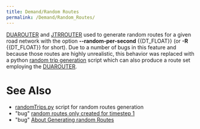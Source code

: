 ```yaml
---
title: Demand/Random Routes
permalink: /Demand/Random_Routes/
---
```


[DUAROUTER](../DUAROUTER.md) and [JTRROUTER](../JTRROUTER.md)
used to generate random routes for a given road network with the option
**--random-per-second** {{DT_FLOAT}} (or **-R** {{DT_FLOAT}} for short). Due to a number of bugs in this feature and because
those routes are highly unrealistic, this behavior was replaced with a
python [random trip generation](../Tools/Trip.md#randomtripspy)
script which can also produce a route set employing the
[DUAROUTER](../DUAROUTER.md).

# See Also

- [randomTrips.py](../Tools/Trip.md#randomtripspy) script for random routes generation
- "bug" [random routes only created for timestep 1](http://sourceforge.net/tracker/?func=detail&aid=1914360&group_id=45607&atid=443421)
- "bug" [About Generating random Routes](http://sourceforge.net/tracker/?func=detail&aid=2746763&group_id=45607&atid=443421)